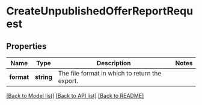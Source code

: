 # CreateUnpublishedOfferReportRequest

## Properties
Name | Type | Description | Notes
------------ | ------------- | ------------- | -------------
**format** | **string** | The file format in which to return the export. | 

[[Back to Model list]](../../README.md#documentation-for-models) [[Back to API list]](../../README.md#documentation-for-api-endpoints) [[Back to README]](../../README.md)

